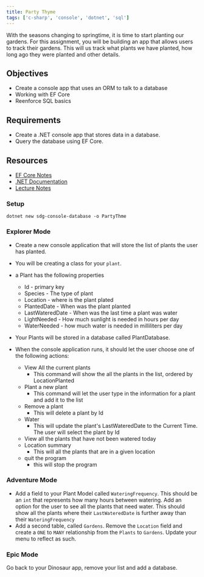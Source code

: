 ```yaml
---
title: Party Thyme
tags: ['c-sharp', 'console', 'dotnet', 'sql']
---
```


With the seasons changing to springtime, it is time to start planting our
gardens. For this assignment, you will be building an app that allows users to
track their gardens. This will us track what plants we have planted, how long
ago they were planted and other details.

## Objectives

- Create a console app that uses an ORM to talk to a database
- Working with EF Core
- Reenforce SQL basics

## Requirements

- Create a .NET console app that stores data in a database.
- Query the database using EF Core.

## Resources

- [EF Core Notes](https://suncoast.io/handbook/curriculum/back-end/full-stack-i/lecture/dotnet/04-entity-framework/)
- [.NET Documentation](https://docs.microsoft.com/en-us/dotnet/)
- [Lecture Notes](https://suncoast.io/handbook/curriculum/back-end/full-stack-i/lecture/dotnet)

### Setup

```shell
dotnet new sdg-console-database -o PartyThme
```

### Explorer Mode

- Create a new console application that will store the list of plants the
  user has planted.
- You will be creating a class for your `plant`.
- a Plant has the following properties

  - Id - primary key
  - Species - The type of plant
  - Location - where is the plant plated
  - PlantedDate - When was the plant planted
  - LastWateredDate - When was the last time a plant was water
  - LightNeeded - How much sunlight is needed in hours per day
  - WaterNeeded - how much water is needed in milliliters per day

- Your Plants will be stored in a database called PlantDatabase.
- When the console application runs, it should let the user choose one of
  the following actions:
  - View All the current plants
    - This command will show the all the plants in the list, ordered by
      LocationPlanted
  - Plant a new plant
    - This command will let the user type in the information for a plant and
      add it to the list
  - Remove a plant
    - This will delete a plant by Id
  - Water
    - This will update the plant's LastWateredDate to the Current Time. The
      user will select the plant by Id
  - View all the plants that have not been watered today
  - Location summary
    - This will all the plants that are in a given location
  - quit the program
    - this will stop the program

### Adventure Mode

- Add a field to your Plant Model called `WateringFrequency`. This should be an
  `int` that represents how many hours between watering. Add an option for the
  user to see all the plants that need water. This should show all the plants
  where their `LastWateredDate` is further away than their `WateringFrequency`
- Add a second table, called `Gardens`. Remove the `Location` field and create a
  `ONE` to `MANY` relationship from the `Plants` to `Gardens`. Update your menu
  to reflect as such.

### Epic Mode

Go back to your Dinosaur app, remove your list and add a database.
